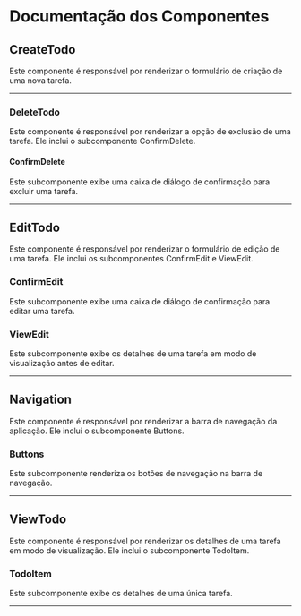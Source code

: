 # Documentação dos Componentes

## CreateTodo

Este componente é responsável por renderizar o formulário de criação de uma nova tarefa.

----------------------------------------------------------------------------------------------------------------------------------------------------------------------------------------------

### DeleteTodo

Este componente é responsável por renderizar a opção de exclusão de uma tarefa. Ele inclui o subcomponente ConfirmDelete.

#### ConfirmDelete

Este subcomponente exibe uma caixa de diálogo de confirmação para excluir uma tarefa.

----------------------------------------------------------------------------------------------------------------------------------------------------------------------------------------------

## EditTodo

Este componente é responsável por renderizar o formulário de edição de uma tarefa. Ele inclui os subcomponentes ConfirmEdit e ViewEdit.

### ConfirmEdit

Este subcomponente exibe uma caixa de diálogo de confirmação para editar uma tarefa.

### ViewEdit

Este subcomponente exibe os detalhes de uma tarefa em modo de visualização antes de editar.

----------------------------------------------------------------------------------------------------------------------------------------------------------------------------------------------

## Navigation

Este componente é responsável por renderizar a barra de navegação da aplicação. Ele inclui o subcomponente Buttons.

### Buttons

Este subcomponente renderiza os botões de navegação na barra de navegação.

----------------------------------------------------------------------------------------------------------------------------------------------------------------------------------------------

## ViewTodo

Este componente é responsável por renderizar os detalhes de uma tarefa em modo de visualização. Ele inclui o subcomponente TodoItem.

### TodoItem

Este subcomponente exibe os detalhes de uma única tarefa.

----------------------------------------------------------------------------------------------------------------------------------------------------------------------------------------------
